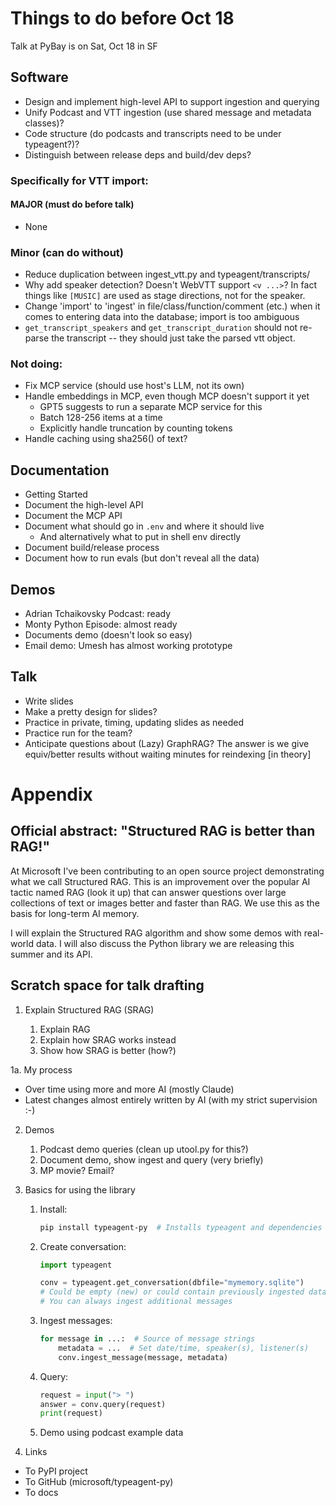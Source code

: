 # Things to do before Oct 18

Talk at PyBay is on Sat, Oct 18 in SF

## Software

- Design and implement high-level API to support ingestion and querying
- Unify Podcast and VTT ingestion (use shared message and metadata classes)?
- Code structure (do podcasts and transcripts need to be under typeagent?)?
- Distinguish between release deps and build/dev deps?

### Specifically for VTT import:

#### MAJOR (must do before talk)

- None

### Minor (can do without)

- Reduce duplication between ingest_vtt.py and typeagent/transcripts/
- Why add speaker detection? Doesn't WebVTT support `<v ...>`? In fact things like `[MUSIC]` are used as stage directions, not for the speaker.
- Change 'import' to 'ingest' in file/class/function/comment (etc.) when it comes to entering data into the database; import is too ambiguous
- `get_transcript_speakers` and `get_transcript_duration` should not re-parse the transcript -- they should just take the parsed vtt object.

### Not doing:

- Fix MCP service (should use host's LLM, not its own)
- Handle embeddings in MCP, even though MCP doesn't support it yet
  - GPT5 suggests to run a separate MCP service for this
  - Batch 128-256 items at a time
  - Explicitly handle truncation by counting tokens
- Handle caching using sha256() of text?

## Documentation

- Getting Started
- Document the high-level API
- Document the MCP API
- Document what should go in `.env` and where it should live
  - And alternatively what to put in shell env directly
- Document build/release process
- Document how to run evals (but don't reveal all the data)

## Demos

- Adrian Tchaikovsky Podcast: ready
- Monty Python Episode: almost ready
- Documents demo (doesn't look so easy)
- Email demo: Umesh has almost working prototype

## Talk

- Write slides
- Make a pretty design for slides?
- Practice in private, timing, updating slides as needed
- Practice run for the team?
- Anticipate questions about (Lazy) GraphRAG?
  The answer is we give equiv/better results without waiting minutes for
  reindexing [in theory]


# Appendix

## Official abstract: "Structured RAG is better than RAG!"

At Microsoft I've been contributing to an open source project
demonstrating what we call Structured RAG.
This is an improvement over the popular AI tactic named RAG (look it up)
that can answer questions over large collections of text or images
better and faster than RAG. We use this as the basis for long-term AI
memory.

I will explain the Structured RAG algorithm and show some demos with
real-world data. I will also discuss the Python library we are releasing
this summer and its API.

## Scratch space for talk drafting

1. Explain Structured RAG (SRAG)

   1. Explain RAG
   2. Explain how SRAG works instead
   3. Show how SRAG is better (how?)

1a. My process
  - Over time using more and more AI (mostly Claude)
  - Latest changes almost entirely written by AI (with my strict supervision :-)

2. Demos

   1. Podcast demo queries (clean up utool.py for this?)
   2. Document demo, show ingest and query (very briefly)
   3. MP movie? Email?

3. Basics for using the library
   1. Install:
      ```sh
      pip install typeagent-py  # Installs typeagent and dependencies
      ```
   2. Create conversation:
      ```py
      import typeagent

      conv = typeagent.get_conversation(dbfile="mymemory.sqlite")
      # Could be empty (new) or could contain previously ingested data
      # You can always ingest additional messages
      ```
   3. Ingest messages:
      ```py
      for message in ...:  # Source of message strings
          metadata = ...  # Set date/time, speaker(s), listener(s)
          conv.ingest_message(message, metadata)
      ```
   4. Query:
      ```py
      request = input("> ")
      answer = conv.query(request)
      print(request)
      ```
   5. Demo using podcast example data

4. Links

- To PyPI project
- To GitHub (microsoft/typeagent-py)
- To docs

